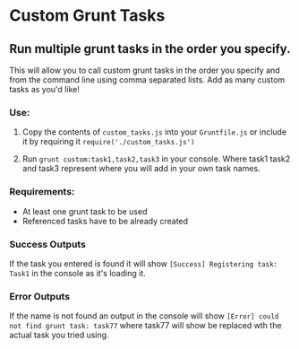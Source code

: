 # Custom Grunt Tasks
## Run multiple grunt tasks in the order you specify. 
This will allow you to call custom grunt tasks in the order you specify and from the command line using comma separated lists. Add as many custom tasks as you'd like!

### Use: 
1. Copy the contents of `custom_tasks.js` into your `Gruntfile.js` or include it by requiring it `require('./custom_tasks.js')`

2. Run `grunt custom:task1,task2,task3` in your console. Where task1 task2 and task3 represent where you will add in your own task names. 
### Requirements:
* At least one grunt task to be used
* Referenced tasks have to be already created

### Success Outputs 
If the task you entered is found it will show `[Success] Registering task: Task1` in the console as it's loading it. 


### Error Outputs
If the name is not found an output in the console will show `[Error] could not find grunt task: task77` where task77 will show be replaced wth the actual task you tried using. 
